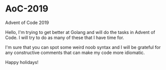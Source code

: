 # AoC-2019
Advent of Code 2019

Hello, I'm trying to get better at Golang and will do the tasks in Advent of Code.
I will try to do as many of these that I have time for.

I'm sure that you can spot some weird noob syntax and I will be grateful for any constructive comments that can make my code more idiomatic.

Happy holidays!
